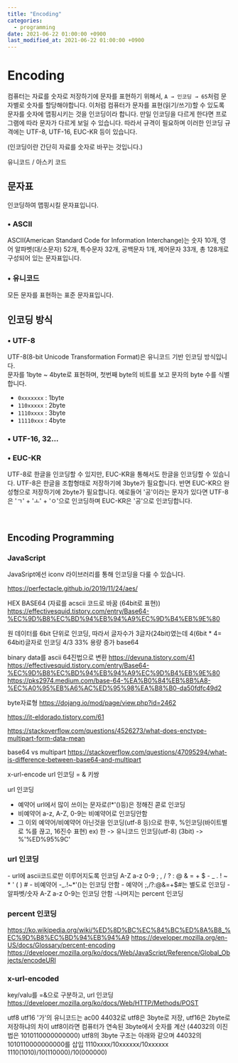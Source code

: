 ```yaml
---
title: "Encoding"
categories:
  - programming
date: 2021-06-22 01:00:00 +0900
last_modified_at: 2021-06-22 01:00:00 +0900
---
```


# Encoding

컴퓨터는 자료를 숫자로 저장하기에 문자를 표현하기 위해서, `A → 인코딩 → 65`처럼 문자별로 숫자를 할당해야합니다. 이처럼 컴퓨터가 문자를 표현(읽기/쓰기)할 수 있도록 문자를 숫자에 맵핑시키는 것을 인코딩이라 합니다. 만일 인코딩을 다르게 한다면 프로그램에 따라 문자가 다르게 보일 수 있습니다. 따라서 규격이 필요하며 이러한 인코딩 규격에는 UTF-8, UTF-16, EUC-KR 등이 있습니다.

(인코딩이란 간단히 자료를 숫자로 바꾸는 것입니다.)

유니코드 / 아스키 코드

## 문자표

인코딩하여 맵핑시킬 문자표입니다.

### • ASCII

ASCII(American Standard Code for Information Interchange)는 숫자 10개, 영어 알파벳(대/소문자) 52개, 특수문자 32개, 공백문자 1개, 제어문자 33개, 총 128개로 구성되어 있는 문자표입니다.

### • 유니코드

모든 문자를 표현하는 표준 문자표입니다.

## 인코딩 방식

### • UTF-8

UTF-8(8-bit Unicode Transformation Format)은 유니코드 기반 인코딩 방식입니다.  
문자를 1byte ~ 4byte로 표현하며, 첫번째 byte의 비트를 보고 문자의 byte 수를 식별합니다.

- `0xxxxxxx` : 1byte
- `110xxxxx` : 2byte
- `1110xxxx` : 3byte
- `11110xxx` : 4byte

### • UTF-16, 32...

### • EUC-KR

UTF-8로 한글을 인코딩할 수 있지만, EUC-KR을 통해서도 한글을 인코딩할 수 있습니다.
UTF-8은 한글을 조합형태로 저장하기에 3byte가 필요합니다. 반면 EUC-KR으 완성형으로 저장하기에 2byte가 필요합니다. 예로들어 '공'이라는 문자가 있다면 UTF-8은 'ㄱ' + 'ㅗ' + 'ㅇ'으로 인코딩하며 EUC-KR은 '공'으로 인코딩합니다.

<br>

## Encoding Programming

### JavaScript

JavaSript에선 iconv 라이브러리를 통해 인코딩을 다룰 수 있습니다.

https://perfectacle.github.io/2019/11/24/aes/

HEX
BASE64 (자료를 acscii 코드로 바꿈 (64bit로 표현))
https://effectivesquid.tistory.com/entry/Base64-%EC%9D%B8%EC%BD%94%EB%94%A9%EC%9D%B4%EB%9E%80

원 데이터를 6bit 단위로 인코딩, 따라서 글자수가 3글자(24bit)였는데 4(6bit \* 4= 64bit)글자로 인코딩 4/3 33% 용량 증가
base64

binary data를 ascii 64진법으로 변환
https://devuna.tistory.com/41
https://effectivesquid.tistory.com/entry/Base64-%EC%9D%B8%EC%BD%94%EB%94%A9%EC%9D%B4%EB%9E%80
https://pks2974.medium.com/base-64-%EA%B0%84%EB%8B%A8-%EC%A0%95%EB%A6%AC%ED%95%98%EA%B8%B0-da50fdfc49d2

byte자료형
https://dojang.io/mod/page/view.php?id=2462

https://it-eldorado.tistory.com/61

https://stackoverflow.com/questions/4526273/what-does-enctype-multipart-form-data-mean

base64 vs multipart
https://stackoverflow.com/questions/47095294/what-is-difference-between-base64-and-multipart

x-url-encode
url 인코딩
= & 키쌍

url 인코딩

- 예약어
  url에서 많이 쓰이는 문자로(!\*'()등)은 정해진 콛로 인코딩
- 비예약어
  a-z, A-Z, 0-9는 비예약어로 인코딩안함
- 그 이외
  예약어/비예약어 아닌것을 인코딩(utf-8 등)으로 한후, %인코딩(바이트별로 %를 끊고, 16진수 표현)
  ex)
  한 -> 유니코드 인코딩(utf-8) (3bit) -> %'%ED%95%9C'

### url 인코딩

\- url에 ascii코드로만 이루어지도록 인코딩
A-Z a-z 0-9 ; , / ? : @ & = + $ - _ . ! ~ \* ' ( ) #
\- 비예약어 -_.!~\*'()는 인코딩 안함
\- 예약어
;,/?:@&=+$#는 별도로 인코딩
\- 알파벳/숫자
A-Z a-z 0-9는 인코딩 안함
\-나머지는 percent 인코딩

### percent 인코딩

https://ko.wikipedia.org/wiki/%ED%8D%BC%EC%84%BC%ED%8A%B8_%EC%9D%B8%EC%BD%94%EB%94%A9
https://developer.mozilla.org/en-US/docs/Glossary/percent-encoding
https://developer.mozilla.org/ko/docs/Web/JavaScript/Reference/Global_Objects/encodeURI

### x-url-encoded

key/valu를 =&으로 구분하고, url 인코딩
https://developer.mozilla.org/ko/docs/Web/HTTP/Methods/POST

utf8 utf16
'가'의 유니코드는 ac00 44032로 utf8은 3byte로 저장, utf16은 2byte로 저장하냐의 차이
utf8이라면 컴퓨터가 연속된 3byte에서 숫자를 계산 (44032의 이진법은 1010110000000000)
utf8의 3byte 구조는 아래와 같으며 44032의 1010110000000000를 삽입
1110xxxx/10xxxxxx/10xxxxxx
1110(1010)/10(110000)/10(000000)
